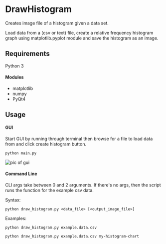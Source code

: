 # DrawHistogram
Creates image file of a histogram given a data set.

Load data from a (csv or text) file, create a relative frequency histogram graph
using matplotlib.pyplot module and save the histogram as an image.

## Requirements

Python 3

#### Modules

* matplotlib
* numpy
* PyQt4

## Usage

#### GUI

Start GUI by running through terminal then browse for a file to load data from
and click create histogram button.

    python main.py

![pic of gui](http://i.imgur.com/3taAoV1.png)

#### Command Line

CLI args take between 0 and 2 arguments. If there's no args, then the script
runs the function for the example csv data.

Syntax:

    python draw_histogram.py <data_file> [<output_image_file>]

Examples:

    python draw_histogram.py example.data.csv

    python draw_histogram.py example.data.csv my-histogram-chart
